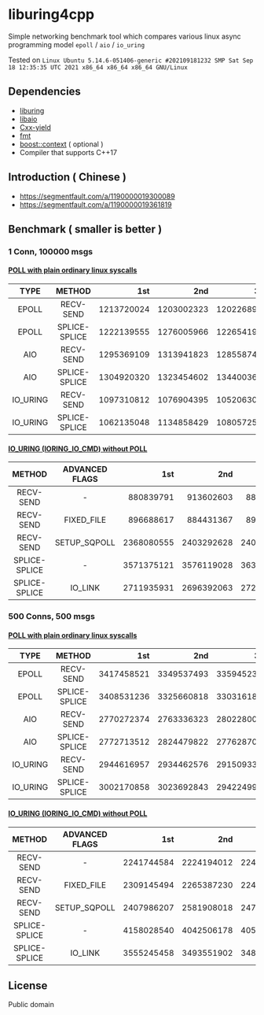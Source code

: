 # liburing4cpp

Simple networking benchmark tool which compares various linux async programming model `epoll` / `aio` / `io_uring`

Tested on `Linux Ubuntu 5.14.6-051406-generic #202109181232 SMP Sat Sep 18 12:35:35 UTC 2021 x86_64 x86_64 x86_64 GNU/Linux`

## Dependencies

* [liburing](http://git.kernel.dk/liburing)
* [libaio](http://git.infradead.org/users/hch/libaio.git)
* [Cxx-yield](https://github.com/CarterLi/Cxx-yield/)
* [fmt](https://github.com/fmtlib/fmt)
* [boost::context](https://boost.org) ( optional )
* Compiler that supports C++17

## Introduction ( Chinese )

* https://segmentfault.com/a/1190000019300089
* https://segmentfault.com/a/1190000019361819

## Benchmark ( smaller is better )

### 1 Conn, 100000 msgs

#### [POLL with plain ordinary linux syscalls](https://github.com/CarterLi/liburing4cpp/blob/master/poll/ping-pong.cpp)

TYPE       | METHOD        |        1st |        2nd |        3rd |        mid | syscalls
:-:        | :-:           |         -: |         -: |         -: |         -: |       -:
EPOLL      | RECV-SEND     | 1213720024 | 1203002323 | 1202268956 | 1203002323 |   800007
EPOLL      | SPLICE-SPLICE | 1222139555 | 1276005966 | 1226541992 | 1226541992 |   800007
AIO        | RECV-SEND     | 1295369109 | 1313941823 | 1285587449 | 1285587449 |   800003
AIO        | SPLICE-SPLICE | 1304920320 | 1323454602 | 1344003697 | 1323454602 |   800003
IO_URING   | RECV-SEND     | 1097310812 | 1076904395 | 1052063003 | 1076904395 |   200003
IO_URING   | SPLICE-SPLICE | 1062135048 | 1134858429 | 1080572551 | 1080572551 |   200003

#### [IO_URING (IORING_IO_CMD) without POLL](https://github.com/CarterLi/liburing4cpp/blob/master/io_uring/ping-pong.cpp)

METHOD        | ADVANCED FLAGS |        1st |        2nd |        3rd |        mid | syscalls
:-:           | :-:            |         -: |         -: |         -: |         -: |       -:
RECV-SEND     | -              |  880839791 |  913602603 |  885234970 |  880839791 |   200004
RECV-SEND     | FIXED_FILE     |  896688617 |  884431367 |  892066661 |  896688617 |   200011
RECV-SEND     | SETUP_SQPOLL   | 2368080555 | 2403292628 | 2407004193 | 2368080555 |   200166
SPLICE-SPLICE | -              | 3571375121 | 3576119028 | 3632239887 | 3576119028 |   294766
SPLICE-SPLICE | IO_LINK        | 2711935931 | 2696392063 | 2722265501 | 2722265501 |   218582

### 500 Conns, 500 msgs

#### [POLL with plain ordinary linux syscalls](https://github.com/CarterLi/liburing4cpp/blob/master/poll/ping-pong.cpp)

TYPE       | METHOD        |        1st |        2nd |        3rd |        mid | syscalls
:-:        | :-:           |         -: |         -: |         -: |         -: |      -:
EPOLL      | RECV-SEND     | 3417458521 | 3349537493 | 3359452396 | 3359452396 |  1004502
EPOLL      | SPLICE-SPLICE | 3408531236 | 3325660818 | 3303161806 | 3325660818 |  1004502
AIO        | RECV-SEND     | 2770272374 | 2763336323 | 2802280021 | 2770272374 |     5001
AIO        | SPLICE-SPLICE | 2772713512 | 2824479822 | 2776287044 | 2772713512 |     5001
IO_URING   | RECV-SEND     | 2944616957 | 2934462576 | 2915093399 | 2934462576 |     1502
IO_URING   | SPLICE-SPLICE | 3002170858 | 3023692843 | 2942249975 | 3023692843 |     1502

#### [IO_URING (IORING_IO_CMD) without POLL](https://github.com/CarterLi/liburing4cpp/blob/master/io_uring/ping-pong.cpp)

METHOD        | ADVANCED FLAGS |        1st |        2nd |        3rd |        mid | syscalls
:-:           | :-:            |         -: |         -: |         -: |         -: |       -:
RECV-SEND     | -              | 2241744584 | 2224194012 | 2242771549 | 2241744584 |     1502
RECV-SEND     | FIXED_FILE     | 2309145494 | 2265387230 | 2248800341 | 2265387230 |     3506
RECV-SEND     | SETUP_SQPOLL   | 2407986207 | 2581908018 | 2473293734 | 2473293734 |    32414
SPLICE-SPLICE | -              | 4158028540 | 4042506178 | 4058224613 | 4058224613 |     1502
SPLICE-SPLICE | IO_LINK        | 3555245458 | 3493551902 | 3482760968 | 3482760968 |     1004

## License

Public domain
